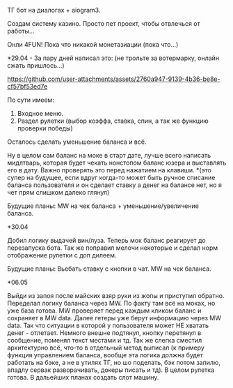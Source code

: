 ТГ бот на диалогах + aiogram3.

Создам систему казино. Просто пет проект, чтобы отвлечься от работы...

Онли 4FUN! Пока что никакой монетазиации (пока что...)

*29.04 - За пару дней написал это: (не трольте за вотермарку, онлайн сжать пришлось...)

https://github.com/user-attachments/assets/2760a947-9139-4b36-be8e-cf57bf53ed7e

По сути имеем:

1. Входное меню.
2. Раздел рулетки (выбор коэффа, ставка, спин, а так же функцию проверки победы)

Осталось сделать уменьшение баланса и всё.

Ну в целом сам баланс на моке в старт дате, лучше всего написать мидлтварь, которая будет чекать нонстопом баланс юзера и выставлять его в дату. Важно проверять это перед нажатием на клавиши. *(это супер на будущее, если вдруг когда-то может быть ручное списание баланса пользователя и он сделает ставку а денег на балансе нет, но я чет прям слишком далеко глянул)

Будущие планы: MW на чек баланса + уменьшение/увеличение баланса.

*30.04

Добил логику выдачей вин/луза. Теперь мок баланс реагирует до перезапуска бота. Так же поправил мелочи некоторые и сделал норм отображение рулетки с доп дилеем.

Будущие планы: Вьебать ставку с кнопки в чат. MW на чек баланса.


*06.05

Выйди из запоя после майских взяр руки из жопы и приступил обратно.
Переделал логику баланса через MW. По факту там всё на моках, но уже база готова. MW проверяет перед каждым кликом баланс и сохраняет в MW data. Далее гетеры уже берут информацию через MW data. Так что ситуации в которой у пользователя может НЕ хватать денег - отлетает.
Немного внешне подтянул, кнопку перетянул в сообщение, поменял текст местами и тд.
Так же слегка сместил архитектурно всё, что-то в отдельный метод выписал (к примеру функция управлением баланса, вообще эта логика должна будет работать на бэке, а не в утилях ТГ, но шо поделать, бэк потом запилю, впадлу сервак разворачивать, докеры писать и тд).
В целом рулетка готова. В дальейших планах создать слот машину.
